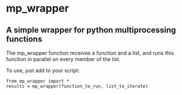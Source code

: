 # mp_wrapper
A simple wrapper for python multiprocessing functions
------------------------------------------------------

The mp_wrapper function receives a function and a list, and runs this function in parallel on every member of the list.

To use, just add to your script:  
```
from mp_wrapper import *   
results = mp_wrapper(function_to_run, list_to_iterate)
```
